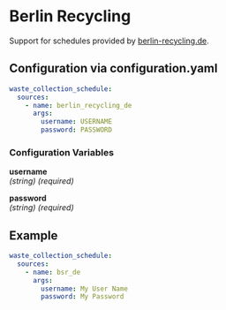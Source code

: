 # Berlin Recycling

Support for schedules provided by [berlin-recycling.de](https://www.berlin-recycling.de/).

## Configuration via configuration.yaml

```yaml
waste_collection_schedule:
  sources:
    - name: berlin_recycling_de
      args:
        username: USERNAME
        password: PASSWORD
```

### Configuration Variables

**username**  
*(string) (required)*

**password**  
*(string) (required)*

## Example

```yaml
waste_collection_schedule:
  sources:
    - name: bsr_de
      args:
        username: My User Name
        password: My Password
```
